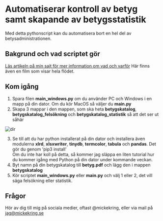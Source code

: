 # Automatiserar kontroll av betyg samt skapande av betygsstatistik

Med detta pythonscript kan du automatisera bort en hel del av betysadministrationen.

## Bakgrund och vad scriptet gör
[Läs artikeln på min sajt för mer information om vad och varför](https://mickekring.se/sa-automatiserar-du-kontroll-av-betyg-samt-skapande-av-betygsstatistik/)
Här finns även en film som visar hela flödet.

## Kom igång

1. Spara filen __main_windows.py__ om du använder PC och Windows i en mapp på din dator. Om du kör MacOS så väljer du __main.py__
2. Skapa 3 mappar i den mappen, som ska heta __betygskatalog__, __betygskatalog_felsökning__ och __betygskatalog_statistik__ så att det ser ut såhär 

![dir](https://user-images.githubusercontent.com/10948066/202915732-21f504c2-fa41-4c23-947a-76e7a7d86c3b.jpg)

3. Se till att du har python installerat på din dator och installera även modulerna __xlrd__, __xlsxwriter__, __tinydb__, __termcolor__, __tabula__ och __pandas__. Det gör du genom 'pip3 install'
<br />Om du inte har koll på detta, så kommer jag släppa en liten tutorial hur du kommer igång med Python på din dator under kommande veckan.
4. Byt namn på din betygskatalog till __betyg.pdf__ och lägg den i mappen __betygskatalog__
5. Kör scriptet __main_windows.py__ eller __main.py__ och välj 1 eller 2, det vill säga felsökning eller statistik.

## Frågor
Hör av dig till mig på sociala medier, oftast @mickekring, eller via mail på jag@mickekring.se
